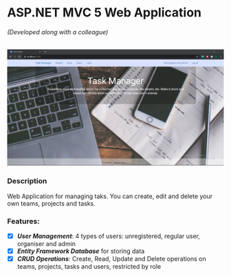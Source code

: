 # ASP.NET MVC 5 Web Application 
###### (Developed along with a colleague)

![](Capture.PNG)

### Description
Web Application for managing taks. You can create, edit and delete your own teams, projects and tasks.
### Features: 
- [x] _**User Management**_: 4 types of users: unregistered, regular user, organiser and admin
- [x] _**Entity Framework Database**_ for storing data
- [x] _**CRUD Operations**_: Create, Read, Update and Delete operations on teams, projects, tasks and users, restricted by role
